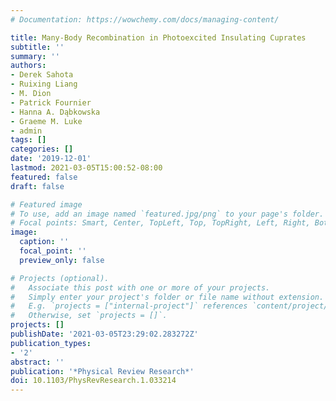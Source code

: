 ```yaml
---
# Documentation: https://wowchemy.com/docs/managing-content/

title: Many-Body Recombination in Photoexcited Insulating Cuprates
subtitle: ''
summary: ''
authors:
- Derek Sahota
- Ruixing Liang
- M. Dion
- Patrick Fournier
- Hanna A. Dąbkowska
- Graeme M. Luke
- admin
tags: []
categories: []
date: '2019-12-01'
lastmod: 2021-03-05T15:00:52-08:00
featured: false
draft: false

# Featured image
# To use, add an image named `featured.jpg/png` to your page's folder.
# Focal points: Smart, Center, TopLeft, Top, TopRight, Left, Right, BottomLeft, Bottom, BottomRight.
image:
  caption: ''
  focal_point: ''
  preview_only: false

# Projects (optional).
#   Associate this post with one or more of your projects.
#   Simply enter your project's folder or file name without extension.
#   E.g. `projects = ["internal-project"]` references `content/project/deep-learning/index.md`.
#   Otherwise, set `projects = []`.
projects: []
publishDate: '2021-03-05T23:29:02.283272Z'
publication_types:
- '2'
abstract: ''
publication: '*Physical Review Research*'
doi: 10.1103/PhysRevResearch.1.033214
---
```

